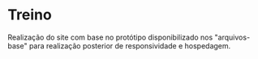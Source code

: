 # Treino

Realização do site com base no protótipo disponibilizado nos "arquivos-base" para realização posterior de responsividade e hospedagem.